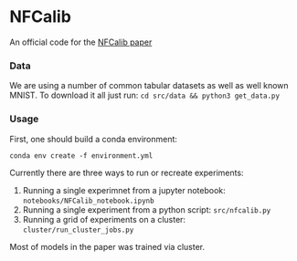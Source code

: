 # NFCalib

An official code for the [NFCalib paper](https://www.youtube.com/watch?v=dQw4w9WgXcQ)


### Data

We are using a number of common tabular datasets as well as well known MNIST.
To download it all just run: `cd src/data && python3 get_data.py`


### Usage

First, one should build a conda environment:

`conda env create -f environment.yml`

Currently there are three ways to run or recreate experiments:

1. Running a single experimnet from a jupyter notebook: `notebooks/NFCalib_notebook.ipynb`
2. Running a single experiment from a python script: `src/nfcalib.py`
3. Running a grid of experiments on a cluster: `cluster/run_cluster_jobs.py`

Most of models in the paper was trained via cluster.

